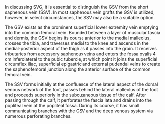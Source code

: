 In discussing SVG, it is essential to distinguish the GSV from the short saphenous vein (SSV). In most saphenous vein grafts the GSV is utilized, however, in select circumstances, the SSV may also be a suitable option.

The GSV exists as the prominent superficial lower extremity vein emptying into the common femoral vein. Bounded between a layer of muscular fascia and dermis, the GSV begins its course anterior to the medial malleolus, crosses the tibia, and traverses medial to the knee and ascends in the medial-posterior aspect of the thigh as it passes into the groin. It receives tributaries from accessory saphenous veins and enters the fossa ovalis 4 cm inferolateral to the pubic tubercle, at which point it joins the superficial circumflex iliac, superficial epigastric and external pudendal veins to create the saphenofemoral junction along the anterior surface of the common femoral vein.

The SSV forms initially at the confluence of the lateral aspect of the dorsal venous network of the foot, passes behind the lateral malleolus of the foot and proceeds superiorly in the subcutaneous tissue of the calf. After passing through the calf, it perforates the fascia lata and drains into the popliteal vein at the popliteal fossa. During its course, it has small communicating branches with the GSV and the deep venous system via numerous perforating branches.